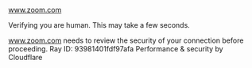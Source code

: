 www.zoom.com

Verifying you are human. This may take a few seconds.

www.zoom.com needs to review the security of your connection before proceeding.
Ray ID: 93981401fdf97afa
Performance & security by Cloudflare